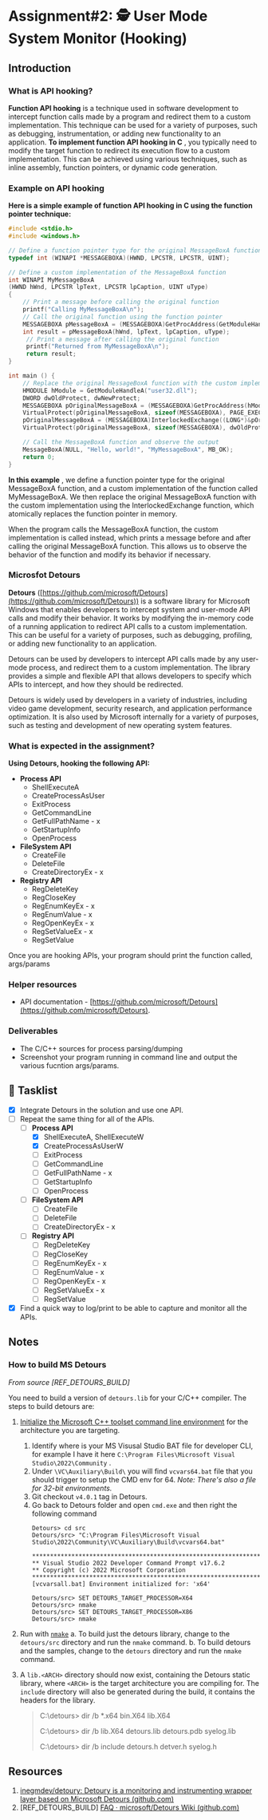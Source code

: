 # Assignment#2: 🕵 User Mode System Monitor (Hooking)

## Introduction

### **What is API hooking?**

**Function API hooking** is a technique used in software development to intercept function calls made by a program and redirect them to a custom implementation. This technique can be used for a variety of purposes, such as debugging, instrumentation, or adding new functionality to an application. **To implement function API hooking in C** , you typically need to modify the target function to redirect its execution flow to a custom implementation. This can be achieved using various techniques, such as inline assembly, function pointers, or dynamic code generation.

### **Example on API hooking**

**Here is a simple example of function API hooking in C using the function pointer technique:**

```cpp
#include <stdio.h>
#include <windows.h>

// Define a function pointer type for the original MessageBoxA function
typedef int (WINAPI *MESSAGEBOXA)(HWND, LPCSTR, LPCSTR, UINT);

// Define a custom implementation of the MessageBoxA function
int WINAPI MyMessageBoxA
(HWND hWnd, LPCSTR lpText, LPCSTR lpCaption, UINT uType)
{
    // Print a message before calling the original function
    printf("Calling MyMessageBoxA\n");
    // Call the original function using the function pointer
    MESSAGEBOXA pMessageBoxA = (MESSAGEBOXA)GetProcAddress(GetModuleHandleA("user32.dll"), "MessageBoxA");
    int result = pMessageBoxA(hWnd, lpText, lpCaption, uType);
     // Print a message after calling the original function
     printf("Returned from MyMessageBoxA\n");
     return result;
}

int main () {
    // Replace the original MessageBoxA function with the custom implementation
    HMODULE hModule = GetModuleHandleA("user32.dll");
    DWORD dwOldProtect, dwNewProtect;
    MESSAGEBOXA pOriginalMessageBoxA = (MESSAGEBOXA)GetProcAddress(hModule, "MessageBoxA");
    VirtualProtect(pOriginalMessageBoxA, sizeof(MESSAGEBOXA), PAGE_EXECUTE_READWRITE, &dwOldProtect);
    pOriginalMessageBoxA = (MESSAGEBOXA)InterlockedExchange((LONG*)&pOriginalMessageBoxA, (LONG)MyMessageBoxA);
    VirtualProtect(pOriginalMessageBoxA, sizeof(MESSAGEBOXA), dwOldProtect, &dwNewProtect);

    // Call the MessageBoxA function and observe the output
    MessageBoxA(NULL, "Hello, world!", "MyMessageBoxA", MB_OK);
    return 0;
}


```

**In this example** , we define a function pointer type for the original MessageBoxA function, and a custom implementation of the function called MyMessageBoxA. We then replace the original MessageBoxA function with the custom implementation using the InterlockedExchange function, which atomically replaces the function pointer in memory.

When the program calls the MessageBoxA function, the custom implementation is called instead, which prints a message before and after calling the original MessageBoxA function. This allows us to observe the behavior of the function and modify its behavior if necessary.

### Microsfot Detours

**Detours** ([https://github.com/microsoft/Detours](https://github.com/microsoft/Detours)) is a software library for Microsoft Windows that enables developers to intercept system and user-mode API calls and modify their behavior. It works by modifying the in-memory code of a running application to redirect API calls to a custom implementation. This can be useful for a variety of purposes, such as debugging, profiling, or adding new functionality to an application.

Detours can be used by developers to intercept API calls made by any user-mode process, and redirect them to a custom implementation. The library provides a simple and flexible API that allows developers to specify which APIs to intercept, and how they should be redirected.

Detours is widely used by developers in a variety of industries, including video game development, security research, and application performance optimization. It is also used by Microsoft internally for a variety of purposes, such as testing and development of new operating system features.

### What is expected in the assignment?

**Using Detours, hooking the following API:**

* **Process API**
  * ShellExecuteA
  * CreateProcessAsUser
  * ExitProcess
  * GetCommandLine
  * GetFullPathName - x
  * GetStartupInfo
  * OpenProcess
* **FileSystem API**
  * CreateFile
  * DeleteFile
  * CreateDirectoryEx - x
* **Registry API**
  * RegDeleteKey
  * RegCloseKey
  * RegEnumKeyEx - x
  * RegEnumValue - x
  * RegOpenKeyEx - x
  * RegSetValueEx - x
  * RegSetValue

Once you are hooking APIs, your program should print the function called, args/params

### Helper resources

* API documentation - [https://github.com/microsoft/Detours](https://github.com/microsoft/Detours).

### Deliverables

* The C/C++ sources for process parsing/dumping
* Screenshot your program running in command line and output the various fucntion args/params.

## 📃 Tasklist

* [x] Integrate Detours in the solution and use one API.
* [ ] Repeat the same thing for all of the APIs.
  * [ ] **Process API**
    * [x] ShellExecuteA, ShellExecuteW
    * [x] CreateProcessAsUserW
    * [ ] ExitProcess
    * [ ] GetCommandLine
    * [ ] GetFullPathName - x
    * [ ] GetStartupInfo
    * [ ] OpenProcess
  * [ ] **FileSystem API**
    * [ ] CreateFile
    * [ ] DeleteFile
    * [ ] CreateDirectoryEx - x
  * [ ] **Registry API**
    * [ ] RegDeleteKey
    * [ ] RegCloseKey
    * [ ] RegEnumKeyEx - x
    * [ ] RegEnumValue - x
    * [ ] RegOpenKeyEx - x
    * [ ] RegSetValueEx - x
    * [ ] RegSetValue
* [x] Find a quick way to log/print to be able to capture and monitor all the APIs.

## Notes

### How to build MS Detours

*From source [REF_DETOURS_BUILD]*

You need to build a version of `detours.lib` for your C/C++ compiler. The steps to build detours are:

1. [Initialize the Microsoft C++ toolset command line environment](https://docs.microsoft.com/en-us/cpp/build/building-on-the-command-line?view=vs-2019) for the architecture you are targeting.

   1. Identify where is your MS Visusal Studio BAT file for developer CLI, for example I have it here `C:\Program Files\Microsoft Visual Studio\2022\Community` .
   2. Under `\VC\Auxiliary\Build\` you will find `vcvars64.bat` file that you should trigger to setup the CMD env for 64.
      *Note: There's also a file for 32-bit environments.*
   3. Git checkout `v4.0.1` tag in Detours.
   4. Go back to Detours folder and open `cmd.exe` and then right the following command
      ```batch
      Detours> cd src
      Detours/src> "C:\Program Files\Microsoft Visual Studio\2022\Community\VC\Auxiliary\Build\vcvars64.bat"

      **********************************************************************
      ** Visual Studio 2022 Developer Command Prompt v17.6.2
      ** Copyright (c) 2022 Microsoft Corporation
      **********************************************************************
      [vcvarsall.bat] Environment initialized for: 'x64'

      Detours/src> SET DETOURS_TARGET_PROCESSOR=X64
      Detours/src> nmake
      Detours/src> SET DETOURS_TARGET_PROCESSOR=X86
      Detours/src> nmake
      ```
2. Run with [`nmake`](https://docs.microsoft.com/en-us/cpp/build/reference/running-nmake)
   a. To build just the detours library, change to the `detours/src` directory and run the `nmake` command.
   b. To build detours and the samples, change to the `detours` directory and run the `nmake` command.
3. A `lib.<ARCH>` directory should now exist, containing the Detours static library, where `<ARCH>` is the target architecture you are compiling for. The `include` directory will also be generated during the build, it contains the headers for the library.

   > C:\detours> dir /b *.x64
   > bin.X64
   > lib.X64
   >
   > C:\detours> dir /b lib.X64
   > detours.lib
   > detours.pdb
   > syelog.lib
   >
   > C:\detours> dir /b include
   > detours.h
   > detver.h
   > syelog.h
   >

## Resources

1. [inegmdev/detoury: Detoury is a monitoring and instrumenting wrapper layer based on Microsoft Detours (github.com)](https://github.com/inegmdev/detoury)
2. [REF_DETOURS_BUILD] [FAQ · microsoft/Detours Wiki (github.com)](https://github.com/microsoft/detours/wiki/FAQ#compiling-with-detours-code)
